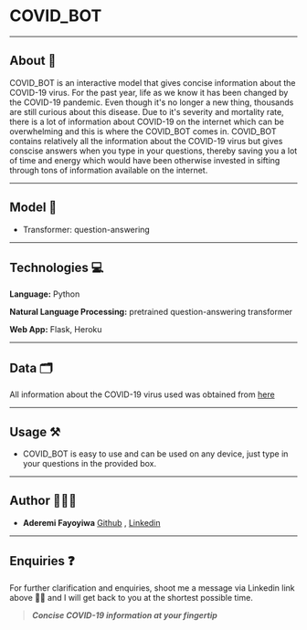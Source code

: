# COVID_BOT

---

## About 📝
COVID_BOT is an interactive model that gives concise information about the COVID-19 virus. For the past year, life as we know it has been changed by the COVID-19 pandemic. Even though it's no longer a new thing, thousands are still curious about this disease. Due to it's severity and mortality rate, there is a lot of information about COVID-19 on the internet which can be overwhelming and this is where the COVID_BOT comes in. COVID_BOT contains relatively all the information about the COVID-19 virus but gives conscise answers when you type in your questions, thereby saving you a lot of time and energy which would have been otherwise invested in sifting through tons of information available on the internet.

---

## Model 🤖
- Transformer: question-answering

---

## Technologies 💻

__Language:__ Python 

__Natural Language Processing:__ pretrained question-answering transformer

__Web App:__ Flask, Heroku 

---

## Data 🗂 
All information about the COVID-19 virus used was obtained from [here](https://en.wikipedia.org/wiki/COVID-19)

---

## Usage ⚒
- COVID_BOT is easy to use and can be used on any device, just type in your questions in the provided box.  

---

## Author 👩🏾‍💻
- **Aderemi Fayoyiwa** [Github](https://github.com/AderemiF) , [Linkedin](https://www.linkedin.com/in/aderemi-fayoyiwa/)

---

## Enquiries ❓
For further clarification and enquiries, shoot me a message via Linkedin link above ☝🏿 and I will get back to you at the shortest possible time.


>_**Concise COVID-19 information at your fingertip**_
